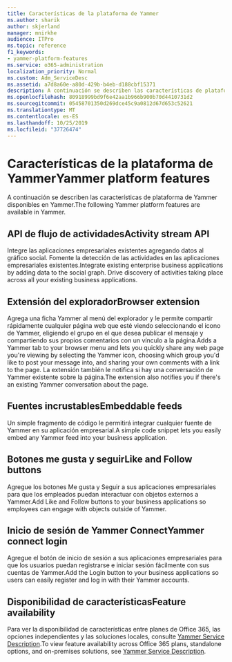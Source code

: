 ```yaml
---
title: Características de la plataforma de Yammer
ms.author: sharik
author: skjerland
manager: mnirkhe
audience: ITPro
ms.topic: reference
f1_keywords:
- yammer-platform-features
ms.service: o365-administration
localization_priority: Normal
ms.custom: Adm_ServiceDesc
ms.assetid: a7d8a60e-a80d-429b-b4eb-d188cbf15371
description: A continuación se describen las características de plataforma de Yammer disponibles en Yammer.
ms.openlocfilehash: 80918999bd9f6e42aa1b966b900b70d4410731d2
ms.sourcegitcommit: 05458701350d269dce45c9a0812d67d653c52621
ms.translationtype: MT
ms.contentlocale: es-ES
ms.lasthandoff: 10/25/2019
ms.locfileid: "37726474"
---
```

# <a name="yammer-platform-features"></a><span data-ttu-id="e8025-103">Características de la plataforma de Yammer</span><span class="sxs-lookup"><span data-stu-id="e8025-103">Yammer platform features</span></span>

<span data-ttu-id="e8025-104">A continuación se describen las características de plataforma de Yammer disponibles en Yammer.</span><span class="sxs-lookup"><span data-stu-id="e8025-104">The following Yammer platform features are available in Yammer.</span></span>
 
## <a name="activity-stream-api"></a><span data-ttu-id="e8025-105">API de flujo de actividades</span><span class="sxs-lookup"><span data-stu-id="e8025-105">Activity stream API</span></span>

<span data-ttu-id="e8025-p101">Integre las aplicaciones empresariales existentes agregando datos al gráfico social. Fomente la detección de las actividades en las aplicaciones empresariales existentes.</span><span class="sxs-lookup"><span data-stu-id="e8025-p101">Integrate existing enterprise business applications by adding data to the social graph. Drive discovery of activities taking place across all your existing business applications.</span></span>
  
## <a name="browser-extension"></a><span data-ttu-id="e8025-108">Extensión del explorador</span><span class="sxs-lookup"><span data-stu-id="e8025-108">Browser extension</span></span>

<span data-ttu-id="e8025-109">Agrega una ficha Yammer al menú del explorador y le permite compartir rápidamente cualquier página web que esté viendo seleccionando el icono de Yammer, eligiendo el grupo en el que desea publicar el mensaje y compartiendo sus propios comentarios con un vínculo a la página.</span><span class="sxs-lookup"><span data-stu-id="e8025-109">Adds a Yammer tab to your browser menu and lets you quickly share any web page you're viewing by selecting the Yammer icon, choosing which group you'd like to post your message into, and sharing your own comments with a link to the page.</span></span> <span data-ttu-id="e8025-110">La extensión también le notifica si hay una conversación de Yammer existente sobre la página.</span><span class="sxs-lookup"><span data-stu-id="e8025-110">The extension also notifies you if there's an existing Yammer conversation about the page.</span></span> 

## <a name="embeddable-feeds"></a><span data-ttu-id="e8025-111">Fuentes incrustables</span><span class="sxs-lookup"><span data-stu-id="e8025-111">Embeddable feeds</span></span>

<span data-ttu-id="e8025-112">Un simple fragmento de código le permitirá integrar cualquier fuente de Yammer en su aplicación empresarial.</span><span class="sxs-lookup"><span data-stu-id="e8025-112">A simple code snippet lets you easily embed any Yammer feed into your business application.</span></span>
  
## <a name="like-and-follow-buttons"></a><span data-ttu-id="e8025-113">Botones me gusta y seguir</span><span class="sxs-lookup"><span data-stu-id="e8025-113">Like and Follow buttons</span></span>

<span data-ttu-id="e8025-114">Agregue los botones Me gusta y Seguir a sus aplicaciones empresariales para que los empleados puedan interactuar con objetos externos a Yammer.</span><span class="sxs-lookup"><span data-stu-id="e8025-114">Add Like and Follow buttons to your business applications so employees can engage with objects outside of Yammer.</span></span>
  
## <a name="yammer-connect-login"></a><span data-ttu-id="e8025-115">Inicio de sesión de Yammer Connect</span><span class="sxs-lookup"><span data-stu-id="e8025-115">Yammer connect login</span></span>

<span data-ttu-id="e8025-116">Agregue el botón de inicio de sesión a sus aplicaciones empresariales para que los usuarios puedan registrarse e iniciar sesión fácilmente con sus cuentas de Yammer.</span><span class="sxs-lookup"><span data-stu-id="e8025-116">Add the Login button to your business applications so users can easily register and log in with their Yammer accounts.</span></span>

## <a name="feature-availability"></a><span data-ttu-id="e8025-117">Disponibilidad de características</span><span class="sxs-lookup"><span data-stu-id="e8025-117">Feature availability</span></span>

<span data-ttu-id="e8025-118">Para ver la disponibilidad de características entre planes de Office 365, las opciones independientes y las soluciones locales, consulte [Yammer Service Description](yammer-service-description.md).</span><span class="sxs-lookup"><span data-stu-id="e8025-118">To view feature availability across Office 365 plans, standalone options, and on-premises solutions, see [Yammer Service Description](yammer-service-description.md).</span></span>
  

